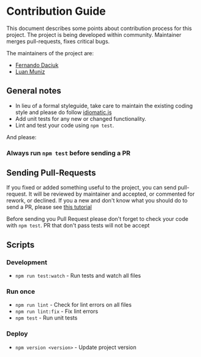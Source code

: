Contribution Guide
===================

This document describes some points about contribution process for this project.
The project is being developed within community. Maintainer merges pull-requests, fixes critical bugs.

The maintainers of the project are:
- [Fernando Daciuk](https://github.com/fdaciuk)
- [Luan Muniz](https://github.com/luanmuniz)

## General notes

- In lieu of a formal styleguide, take care to maintain the existing coding style and please do follow [idiomatic.js](https://github.com/rwldrn/idiomatic.js)
- Add unit tests for any new or changed functionality.
- Lint and test your code using `npm test`.

And please:

### Always run `npm test` before sending a PR

## Sending Pull-Requests

If you fixed or added something useful to the project, you can send pull-request. It will be reviewed by maintainer and accepted, or commented for rework, or declined. If you a new and don't know what you should do to send a PR, please see [this tutorial](https://gist.github.com/luanmuniz/da0b8d2152c4877f93c4)

Before sending you Pull Request please don't forget to check your code with `npm test`. PR that don't pass tests will not be accept

## Scripts

### Development

- `npm run test:watch` - Run tests and watch all files

### Run once

- `npm run lint` - Check for lint errors on all files
- `npm run lint:fix` - Fix lint errors
- `npm test` - Run unit tests

### Deploy

- `npm version <version>` - Update project version
